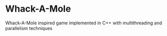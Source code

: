 # Whack-A-Mole
Whack-A-Mole inspired game implemented in C++ with multithreading and parallelism techniques
